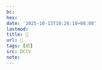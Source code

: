```yaml
---
bc:
hex:
date: '2025-10-13T10:28:10+08:00'
lastmod:
title: 􁫥
url: 􁫥
tags: [初]
src: DCCV
note:
---
```


